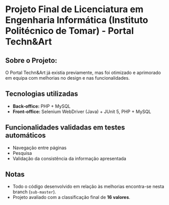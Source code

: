 # Projeto Final de Licenciatura em Engenharia Informática (Instituto Politécnico de Tomar) - Portal Techn&Art  
## Sobre o Projeto:
O Portal Techn&Art já existia previamente, mas foi otimizado e aprimorado em equipa com melhorias no design e nas funcionalidades.

## Tecnologias utilizadas
- **Back-office:** PHP + MySQL 
- **Front-office:** Selenium WebDriver (Java) + JUnit 5, PHP + MySQL

## Funcionalidades validadas em testes automáticos
- Navegação entre páginas  
- Pesquisa  
- Validação da consistência da informação apresentada

## Notas
- Todo o código desenvolvido em relação às melhorias encontra-se nesta branch (`sub-master`).  
- Projeto avaliado com a classificação final de **16 valores**.  
